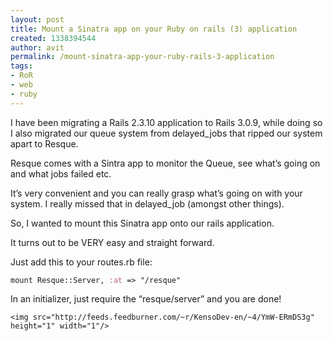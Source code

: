 ```yaml
---
layout: post
title: Mount a Sinatra app on your Ruby on rails (3) application
created: 1338394544
author: avit
permalink: /mount-sinatra-app-your-ruby-rails-3-application
tags:
- RoR
- web
- ruby
---
```

<p>I have been migrating a Rails 2.3.10 application to Rails 3.0.9, while doing so I also migrated our queue system from delayed_jobs that ripped our system apart to Resque.</p>

<p>Resque comes with a Sintra app to monitor the Queue, see what’s going on and what jobs failed etc.</p>

<p>It’s very convenient and you can really grasp what’s going on with your system. I really missed that in delayed_job (amongst other things).</p>

<p>So, I wanted to mount this Sinatra app onto our rails application.</p>

<p>It turns out to be VERY easy and straight forward.</p>

<p>Just add this to your routes.rb file:</p>
<div class='highlight'><pre><code class='ruby'><span class='n'>mount</span> <span class='no'>Resque</span><span class='o'>::</span><span class='no'>Server</span><span class='p'>,</span> <span class='ss'>:at</span> <span class='o'>=></span> <span class='s2'>"/resque"</span>
</code></pre>
</div>
<p>In an initializer, just require the “resque/server” and you are done!</p>
      
    <img src="http://feeds.feedburner.com/~r/KensoDev-en/~4/YmW-ERmDS3g" height="1" width="1"/>
